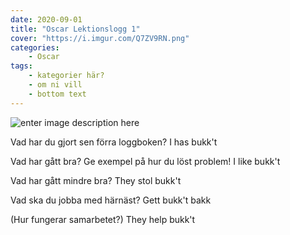 ```yaml
---
date: 2020-09-01
title: "Oscar Lektionslogg 1"
cover: "https://i.imgur.com/Q7ZV9RN.png"
categories: 
    - Oscar
tags:
    - kategorier här?
    - om ni vill
    - bottom text
---
```

![enter image description here](https://i.imgur.com/eP7RcbM.jpg)

Vad har du gjort sen förra loggboken?
I has bukk't

Vad har gått bra? Ge exempel på hur du löst problem!
I like bukk't

Vad har gått mindre bra? 
They stol bukk't

Vad ska du jobba med härnäst?
Gett bukk't bakk

(Hur fungerar samarbetet?)
They help bukk't
